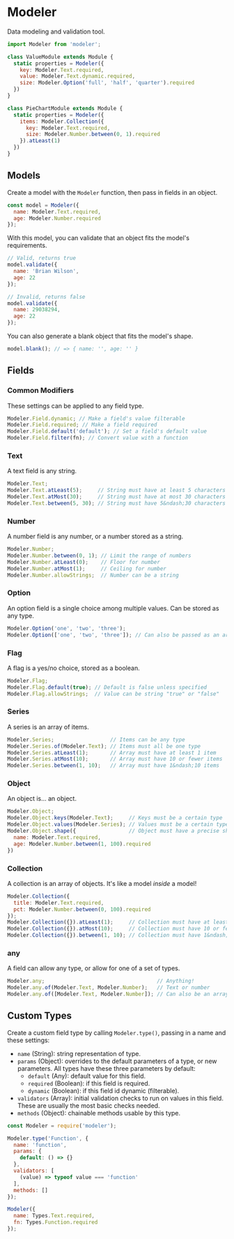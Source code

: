 # Modeler

Data modeling and validation tool.

```js
import Modeler from 'modeler';

class ValueModule extends Module {
  static properties = Modeler({
    key: Modeler.Text.required,
    value: Modeler.Text.dynamic.required,
    size: Modeler.Option('full', 'half', 'quarter').required
  })
}

class PieChartModule extends Module {
  static properties = Modeler({
    items: Modeler.Collection({
      key: Modeler.Text.required,
      size: Modeler.Number.between(0, 1).required
    }).atLeast(1)
  })
}
```

## Models

Create a model with the `Modeler` function, then pass in fields in an object.

```js
const model = Modeler({
  name: Modeler.Text.required,
  age: Modeler.Number.required
});
```

With this model, you can validate that an object fits the model's requirements.

```js
// Valid, returns true
model.validate({
  name: 'Brian Wilson',
  age: 22
});

// Invalid, returns false
model.validate({
  name: 29038294,
  age: 22
});
```

You can also generate a blank object that fits the model's shape.

```js
model.blank(); // => { name: '', age: '' }
```

## Fields

### Common Modifiers

These settings can be applied to any field type.

```js
Modeler.Field.dynamic; // Make a field's value filterable
Modeler.Field.required; // Make a field required
Modeler.Field.default('default'); // Set a field's default value
Modeler.Field.filter(fn); // Convert value with a function
```

### Text

A text field is any string.

```js
Modeler.Text;
Modeler.Text.atLeast(5);     // String must have at least 5 characters
Modeler.Text.atMost(30);     // String must have at most 30 characters
Modeler.Text.between(5, 30); // String must have 5&ndash;30 characters
```

### Number

A number field is any number, or a number stored as a string.

```js
Modeler.Number;
Modeler.Number.between(0, 1); // Limit the range of numbers
Modeler.Number.atLeast(0);    // Floor for number
Modeler.Number.atMost(1);     // Ceiling for number
Modeler.Number.allowStrings;  // Number can be a string
```

### Option

An option field is a single choice among multiple values. Can be stored as any type.

```js
Modeler.Option('one', 'two', 'three');
Modeler.Option(['one', 'two', 'three']); // Can also be passed as an array
```

### Flag

A flag is a yes/no choice, stored as a boolean.

```js
Modeler.Flag;
Modeler.Flag.default(true); // Default is false unless specified
Modeler.Flag.allowStrings;  // Value can be string "true" or "false"
```

### Series

A series is an array of items.

```js
Modeler.Series;                  // Items can be any type
Modeler.Series.of(Modeler.Text); // Items must all be one type
Modeler.Series.atLeast(1);       // Array must have at least 1 item
Modeler.Series.atMost(10);       // Array must have 10 or fewer items
Modeler.Series.between(1, 10);   // Array must have 1&ndash;10 items
```

### Object

An object is... an object.

```js
Modeler.Object;
Modeler.Object.keys(Modeler.Text);     // Keys must be a certain type
Modeler.Object.values(Modeler.Series); // Values must be a certain type
Modeler.Object.shape({                 // Object must have a precise shape
  name: Modeler.Text.required,
  age: Modeler.Number.between(1, 100).required
})
```

### Collection

A collection is an array of objects. It's like a model *inside* a model!

```js
Modeler.Collection({
  title: Modeler.Text.required,
  pct: Modeler.Number.between(0, 100).required
});
Modeler.Collection({}).atLeast(1);     // Collection must have at least 1 item
Modeler.Collection({}).atMost(10);     // Collection must have 10 or fewer items
Modeler.Collection({}).between(1, 10); // Collection must have 1&ndash;10 items
```

### any

A field can allow any type, or allow for one of a set of types.

```js
Modeler.any;                                    // Anything!
Modeler.any.of(Modeler.Text, Modeler.Number);   // Text or number
Modeler.any.of([Modeler.Text, Modeler.Number]); // Can also be an array
```

## Custom Types

Create a custom field type by calling `Modeler.type()`, passing in a name and these settings:

- `name` (String): string representation of type.
- `params` (Object): overrides to the default parameters of a type, or new parameters. All types have these three parameters by default:
  - `default` (Any): default value for this field.
  - `required` (Boolean): if this field is required.
  - `dynamic` (Boolean): if this field id dynamic (filterable).
- `validators` (Array): initial validation checks to run on values in this field. These are usually the most basic checks needed.
- `methods` (Object): chainable methods usable by this type.

```js
const Modeler = require('modeler');

Modeler.type('Function', {
  name: 'function',
  params: {
    default: () => {}
  },
  validators: [
    (value) => typeof value === 'function'
  ],
  methods: []
});

Modeler({
  name: Types.Text.required,
  fn: Types.Function.required
});
```
